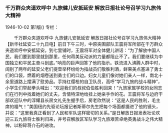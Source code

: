 ### 千万群众夹道欢呼中  九旅健儿安抵延安  解放日报社论号召学习九旅伟大精神

1946-10-02
第1版()
专栏：

　　千万群众夹道欢呼中
    九旅健儿安抵延安
    解放日报社论号召学习九旅伟大精神
    【新华社延安二十九日电】前日下午三时，中原突围部队王震将军所部在千万群众夹道欢呼中安抵延安。到七里铺时，王震将军对全体健儿讲话：“为了解放中国人民，我们要到那里就到那里，任何蒋美反动派的力量都阻止不了。我们要继续为中国独立和平民主奋斗到底。”响亮的巨声回答了他的指示。铁流进入沸腾人群中时，阔别了两年的延安父老们提壶举杯纷纷为指战员们敬胜利酒，鲜果美点塞进了勇士们的口袋，燃着的烟卷送到勇士们的口边。妇女儿童们像对她们亲人一样，南北十余里道路上摆满了慰劳品。手持红缨枪的自卫队员，高呼“学习九旅的战斗精神”，小学生们举起拳头喊出：“欢迎我们的叔叔伯伯胜利回来！”九旅家属学校的女同志们在行列中找着她们的丈夫，含情特深地给挂上她亲手作的花。王震将军与边府干部欢迎队中的淳耀县长房文礼先生握手后，房老欣然说：“这是人民的胜利，毛主席的福气！”美国纽约先驱论坛报记者斯蒂尔先生把每个场面都摄进了他的镜头，并说：“这里我真正看到了人民和军队这样密切的关系。”是日解放日报发表社论欢迎三五九旅将士胜利归来，并号召解放区军队学习九旅艰苦卓绝英勇战斗之伟大精神，以粉碎蒋介石的进攻。
